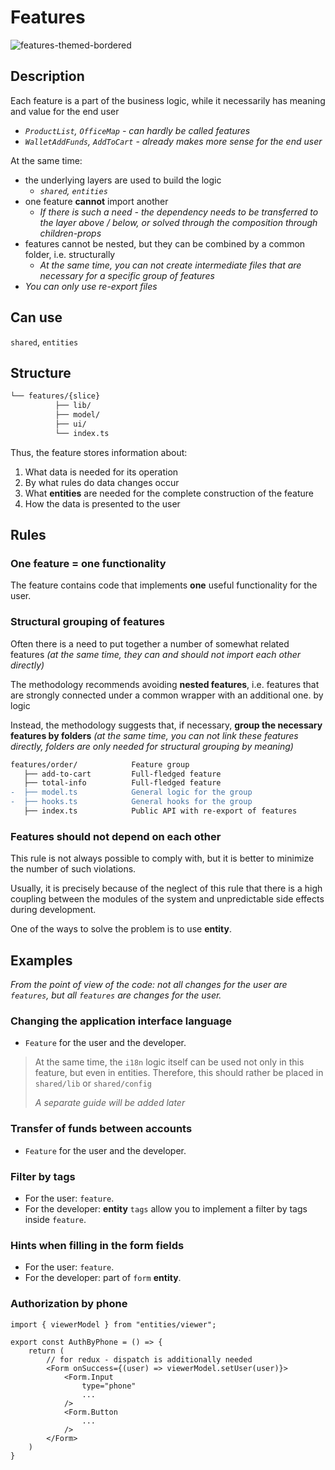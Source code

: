 # Features

![features-themed-bordered](https://feature-sliced.design/assets/images/decompose-twitter-7b9a50f879d763c49305b3bf0751ee35.png)

## Description

Each feature is a part of the business logic, while it necessarily has meaning and value for the end user

- _`ProductList`, `OfficeMap` - can hardly be called features_
- _`WalletAddFunds`, `AddToCart` - already makes more sense for the end user_

At the same time:

- the underlying layers are used to build the logic
  - _`shared`, `entities`_
- one feature **cannot** import another
  - _If there is such a need - the dependency needs to be transferred to the layer above / below, or solved through the composition through children-props_
- features cannot be nested, but they can be combined by a common folder, i.e. structurally
  - _At the same time, you can not create intermediate files that are necessary for a specific group of features_
- _You can only use re-export files_

## Can use

`shared`, `entities`

## Structure

```sh
└── features/{slice}
          ├── lib/
          ├── model/
          ├── ui/
          └── index.ts
```

Thus, the feature stores information about:

1. What data is needed for its operation
1. By what rules do data changes occur
1. What **entities** are needed for the complete construction of the feature
1. How the data is presented to the user

## Rules

### One feature = one functionality

The feature contains code that implements **one** useful functionality for the user.

### Structural grouping of features

Often there is a need to put together a number of somewhat related features _(at the same time, they can and should not import each other directly)_

The methodology recommends avoiding **nested features**, i.e. features that are strongly connected under a common wrapper with an additional one. by logic

Instead, the methodology suggests that, if necessary, **group the necessary features by folders** _(at the same time, you can not link these features directly, folders are only needed for structural grouping by meaning)_

```diff
features/order/            Feature group
   ├── add-to-cart         Full-fledged feature
   ├── total-info          Full-fledged feature
-  ├── model.ts            General logic for the group
-  ├── hooks.ts            General hooks for the group
   ├── index.ts            Public API with re-export of features
```

### Features should not depend on each other

This rule is not always possible to comply with, but it is better to minimize the number of such violations.

Usually, it is precisely because of the neglect of this rule that there is a high coupling between the modules of the system and unpredictable side effects during development.

One of the ways to solve the problem is to use **entity**.

## Examples

_From the point of view of the code: not all changes for the user are `features`, but all `features` are changes for the user._

### Changing the application interface language

- `Feature` for the user and the developer.

> At the same time, the `i18n` logic itself can be used not only in this feature, but even in entities. Therefore, this should rather be placed in `shared/lib` or `shared/config`
>
> _A separate guide will be added later_

### Transfer of funds between accounts

- `Feature` for the user and the developer.

### Filter by tags

- For the user: `feature`.
- For the developer: **entity** `tags` allow you to implement a filter by tags inside `feature`.

### Hints when filling in the form fields

- For the user: `feature`.
- For the developer: part of `form` **entity**.

### Authorization by phone

```tsx title=features/auth/by-phone/ui.tsx
import { viewerModel } from "entities/viewer";

export const AuthByPhone = () => {
    return (
        // for redux - dispatch is additionally needed
        <Form onSuccess={(user) => viewerModel.setUser(user)}>
            <Form.Input
                type="phone"
                ...
            />
            <Form.Button
                ...
            />
        </Form>
    )
}
```
